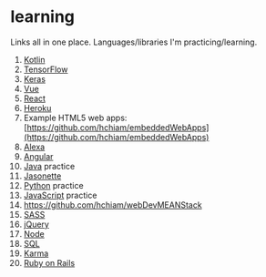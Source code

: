 # learning
Links all in one place. Languages/libraries I'm practicing/learning. 

1. [Kotlin](https://github.com/hchiam/learning-kotlin)
1. [TensorFlow](https://github.com/hchiam/TensorFlow-in-a-Nutshell)
1. [Keras](https://github.com/hchiam/learning-keras)
1. [Vue](https://github.com/hchiam/learning-vue)
1. [React](https://github.com/hchiam/learning-reactjs)
1. [Heroku](https://github.com/hchiam/python-getting-started)
1. Example HTML5 web apps: [https://github.com/hchiam/embeddedWebApps](https://github.com/hchiam/embeddedWebApps)
1. [Alexa](https://github.com/hchiam/alexaSample)
1. [Angular](https://github.com/hchiam/learning-angularjs)
1. [Java](https://github.com/hchiam/learning-java) practice
1. [Jasonette](https://github.com/hchiam/jasonetteApps)
1. [Python](https://github.com/hchiam/learning-python) practice
1. [JavaScript](https://github.com/hchiam/learning-js) practice
1. https://github.com/hchiam/webDevMEANStack
1. [SASS](https://github.com/hchiam/learning-sass)
1. [jQuery](https://github.com/hchiam/learning-jquery)
1. [Node](https://github.com/hchiam/learning-nodejs)
1. [SQL](https://github.com/hchiam/learning-sql)
1. [Karma](https://github.com/hchiam/learning-karma)
1. [Ruby on Rails](https://github.com/hchiam/learning-rubyOnRails)

